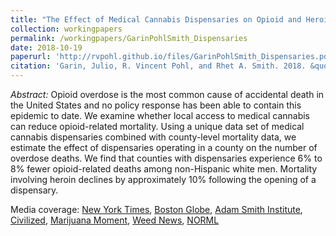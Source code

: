 ```yaml
---
title: "The Effect of Medical Cannabis Dispensaries on Opioid and Heroin Overdose Mortality"
collection: workingpapers
permalink: /workingpapers/GarinPohlSmith_Dispensaries
date: 2018-10-19
paperurl: 'http://rvpohl.github.io/files/GarinPohlSmith_Dispensaries.pdf'
citation: 'Garin, Julio, R. Vincent Pohl, and Rhet A. Smith. 2018. &quot;The Effect of Medical Cannabis Dispensaries on Opioid and Heroin Overdose Mortality.&quot; Claremont McKenna College Robert Day School of Economics and Finance Research Paper No. 3270101.'
---
```

<i>Abstract:</i> Opioid overdose is the most common cause of accidental death in the United States and no policy response has been able to contain this epidemic to date. We examine whether local access to medical cannabis can reduce opioid-related mortality. Using a unique data set of medical cannabis dispensaries combined with county-level mortality data, we estimate the effect of dispensaries operating in a county on the number of overdose deaths. We find that counties with dispensaries experience 6% to 8% fewer opioid-related deaths among non-Hispanic white men. Mortality involving heroin declines by approximately 10% following the opening of a dispensary.

Media coverage: [New York Times](https://www.nytimes.com/2019/06/17/upshot/marijuana-opioids-research-connection.html), [Boston Globe](https://www.bostonglobe.com/news/marijuana/2018/11/28/marijuana-dispensaries-reduce-local-opioid-overdose-rates-study-finds/KH1Y1SGfFFFm7ZcyvRuwhM/story.html?event=event25), [Adam Smith Institute](https://www.adamsmith.org/blog/medical-cannabis-is-now-legal-roll-on-recreational-legislation), [Civilized](https://www.civilized.life/articles/marijuana-dispensaries-counties-have-lower-rates-of-opioid-overdoses/), [Marijuana Moment](https://www.marijuanamoment.net/marijuana-dispensaries-reduce-local-opioid-overdose-rates-study-finds/), [Weed News](https://www.weednews.co/do-legal-marijuana-dispensaries-result-in-reductions-in-opioid-related-overdose-deaths/), [NORML](https://norml.org/news/2018/11/29/study-marijuana-dispensaries-associated-with-localized-reductions-in-opioid-related-overdose-deaths)
